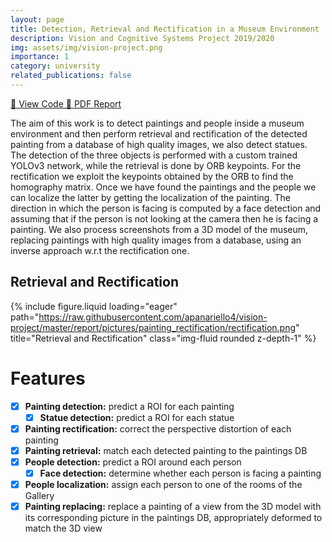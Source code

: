 ```yaml
---
layout: page
title: Detection, Retrieval and Rectification in a Museum Environment
description: Vision and Cognitive Systems Project 2019/2020
img: assets/img/vision-project.png
importance: 1
category: university
related_publications: false
---
```


<div class="mb-4">
    <a href="https://github.com/apanariello4/vision-project" class="btn btn-primary me-2" target="_blank">
        🔗 View Code
    </a>
    <a href="https://github.com/apanariello4/vision-project/blob/master/report/report.pdf" class="btn btn-secondary" target="_blank">
        📄 PDF Report
    </a>
</div>

The aim of this work is to detect paintings and people inside a museum environment and then perform retrieval and rectification of the detected painting from a database of high quality images, we also detect statues. The detection of the three objects is performed with a custom trained YOLOv3 network, while the retrieval is done by ORB keypoints. For the rectification we exploit the keypoints obtained by the ORB to find the homography matrix. Once we have found the paintings and the people we can localize the latter by getting the localization of the painting. The direction in which the person is facing is computed by a face detection and assuming that if the person is not looking at the camera then he is facing a painting. We also process screenshots from a 3D model of the museum, replacing paintings with high quality images from a database, using an inverse approach w.r.t the rectification one.

## Retrieval and Rectification
{% include figure.liquid loading="eager" path="https://raw.githubusercontent.com/apanariello4/vision-project/master/report/pictures/painting_rectification/rectification.png" title="Retrieval and Rectification" class="img-fluid rounded z-depth-1" %}

# Features
- [x] **Painting detection:** predict a ROI for each painting
    - [x] **Statue detection:** predict a ROI for each statue
- [x] **Painting rectification:** correct the perspective distortion of each painting
- [x] **Painting retrieval:** match each detected painting to the paintings DB
- [x] **People detection:** predict a ROI around each person
    - [x] **Face detection:** determine whether each person is facing a painting
- [x] **People localization:** assign each person to one of the rooms of the Gallery
- [x] **Painting replacing:** replace a painting of a view from the 3D model with
        its corresponding picture in the paintings DB, appropriately deformed to match the 3D view
